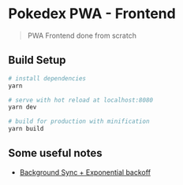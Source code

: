 # Pokedex PWA - Frontend

> PWA Frontend done from scratch

## Build Setup

``` bash
# install dependencies
yarn

# serve with hot reload at localhost:8080
yarn dev

# build for production with minification
yarn build
```

## Some useful notes

- [Background Sync + Exponential backoff](https://notes.eellson.com/2018/02/11/chrome-the-background-sync-api-and-exponential-backoff/)